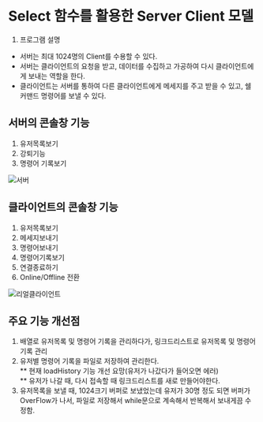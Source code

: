 # Select 함수를 활용한 Server Client 모델
1. 프로그램 설명  
- 서버는 최대 1024명의 Client를 수용할 수 있다.  
- 서버는 클라이언트의 요청을 받고, 데이터를 수집하고 가공하여 다시 클라이언트에게 보내는 역할을 한다.  
- 클라이언트는 서버를 통하여 다른 클라이언트에게 메세지를 주고 받을 수 있고, 쉘 커맨드 명령어를 보낼 수 있다.  
## 서버의 콘솔창 기능
1. 유저목록보기  
2. 강퇴기능  
3. 명령어 기록보기  

![서버](https://user-images.githubusercontent.com/80387186/204316584-36d7d508-f9c8-42b4-a1ba-39d8961672c8.PNG)

## 클라이언트의 콘솔창 기능
1. 유저목록보기  
2. 메세지보내기  
3. 명령어보내기  
4. 명령어기록보기  
5. 연결종료하기  
6. Online/Offline 전환  

![리얼클라이언트](https://user-images.githubusercontent.com/80387186/204316271-e610cdc3-e86c-4197-aa3b-e2700e53181f.PNG)

## 주요 기능 개선점
1. 배열로 유저목록 및 명령어 기록을 관리하다가, 링크드리스트로 유저목록 및 명령어 기록 관리  
2. 유저별 명령어 기록을 파일로 저장하여 관리한다.  
** 현재 loadHistory 기능 개선 요망(유저가 나갔다가 들어오면 에러)  
** 유저가 나갈 때, 다시 접속할 때 링크드리스트를 새로 만들어야한다.  
3. 유저목록을 보낼 때, 1024크기 버퍼로 보냈었는데 유저가 30명 정도 되면 버퍼가 OverFlow가 나서,
파일로 저장해서 while문으로 계속해서 반복해서 보내게끔 수정함.  
